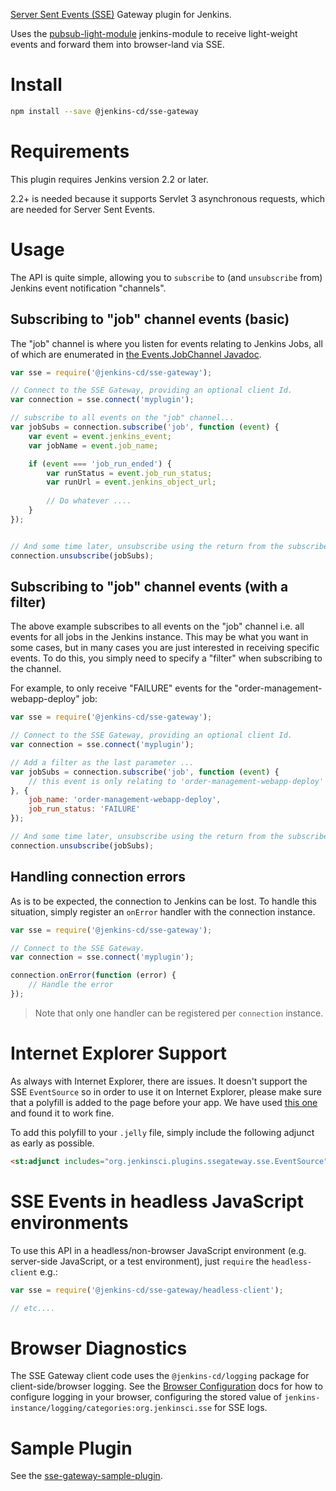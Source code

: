 [Server Sent Events (SSE)](https://html.spec.whatwg.org/multipage/comms.html#server-sent-events) Gateway plugin for Jenkins.

Uses the [pubsub-light-module] jenkins-module to receive light-weight events and forward them into browser-land via SSE.

# Install

```sh
npm install --save @jenkins-cd/sse-gateway
```

# Requirements

This plugin requires Jenkins version 2.2 or later.

2.2+ is needed because it supports Servlet 3 asynchronous requests, which are needed for Server Sent Events. 

# Usage

The API is quite simple, allowing you to `subscribe` to (and `unsubscribe` from) Jenkins event
notification "channels".

## Subscribing to "job" channel events (basic)

The "job" channel is where you listen for events relating to Jenkins Jobs, all of which are enumerated in
 [the Events.JobChannel Javadoc](http://jenkinsci.github.io/pubsub-light-module/org/jenkins/pubsub/Events.JobChannel.html).

```javascript
var sse = require('@jenkins-cd/sse-gateway');

// Connect to the SSE Gateway, providing an optional client Id.
var connection = sse.connect('myplugin');

// subscribe to all events on the "job" channel...
var jobSubs = connection.subscribe('job', function (event) {
    var event = event.jenkins_event;
    var jobName = event.job_name;

    if (event === 'job_run_ended') {
        var runStatus = event.job_run_status;
        var runUrl = event.jenkins_object_url;
        
        // Do whatever ....
    }    
});


// And some time later, unsubscribe using the return from the subscribe...
connection.unsubscribe(jobSubs);
```

## Subscribing to "job" channel events (with a filter)

The above example subscribes to all events on the "job" channel i.e. all events for all jobs in the 
Jenkins instance. This may be what you want in some cases, but in many cases you are just interested in
 receiving specific events. To do this, you simply need to specify a "filter" when subscribing
 to the channel.
 
 For example, to only receive "FAILURE" events for the "order-management-webapp-deploy" job:
 
```javascript
var sse = require('@jenkins-cd/sse-gateway');

// Connect to the SSE Gateway, providing an optional client Id.
var connection = sse.connect('myplugin');

// Add a filter as the last parameter ...
var jobSubs = connection.subscribe('job', function (event) {
    // this event is only relating to 'order-management-webapp-deploy' ...
}, {
    job_name: 'order-management-webapp-deploy',
    job_run_status: 'FAILURE'
});

// And some time later, unsubscribe using the return from the subscribe...
connection.unsubscribe(jobSubs);
```

## Handling connection errors

As is to be expected, the connection to Jenkins can be lost. To handle this situation, simply register an `onError` handler with the connection instance.

```javascript
var sse = require('@jenkins-cd/sse-gateway');

// Connect to the SSE Gateway.
var connection = sse.connect('myplugin');

connection.onError(function (error) {
    // Handle the error
});
```

> Note that only one handler can be registered per `connection` instance.

# Internet Explorer Support

As always with Internet Explorer, there are issues. It doesn't support the SSE `EventSource` so in order to
use it on Internet Explorer, please make sure that a polyfill is added to the page before your app. We have
used [this one](https://github.com/remy/polyfills/blob/master/EventSource.js) and found it to work fine.

To add this polyfill to your `.jelly` file, simply include the following adjunct as early as possible.

```html
<st:adjunct includes="org.jenkinsci.plugins.ssegateway.sse.EventSource" />
```

# SSE Events in headless JavaScript environments

To use this API in a headless/non-browser JavaScript environment (e.g. server-side JavaScript, or a test environment), just
`require` the `headless-client` e.g.:

```javascript
var sse = require('@jenkins-cd/sse-gateway/headless-client');

// etc....
```

# Browser Diagnostics

The SSE Gateway client code uses the `@jenkins-cd/logging` package for client-side/browser logging. See the [Browser Configuration](https://tfennelly.github.io/jenkins-js-logging/index.html#browser-config) docs for how to configure logging in your browser, configuring the stored value of `jenkins-instance/logging/categories:org.jenkinsci.sse` for SSE logs. 

# Sample Plugin

See the [sse-gateway-sample-plugin](https://github.com/tfennelly/sse-gateway-sample-plugin).

[pubsub-light-module]: https://github.com/jenkinsci/pubsub-light-module